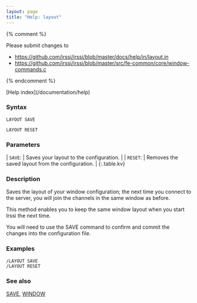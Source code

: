 ```yaml
---
layout: page
title: "Help: layout"
---
```


{% comment %}

Please submit changes to
- https://github.com/irssi/irssi/blob/master/docs/help/in/layout.in
- https://github.com/irssi/irssi/blob/master/src/fe-common/core/window-commands.c


{% endcomment %}
<nav markdown="1">
[Help index](/documentation/help)
</nav>

### Syntax ###

<div class="highlight irssisyntax"><pre style="\-\-cmdlen:10ch"><code><span class="synB">LAYOUT</span> <span class="synB">SAVE</span></code></pre></div>


<div class="highlight irssisyntax"><pre style="\-\-cmdlen:-2ch"><code><span class="synB">LAYOUT</span> <span class="synB">RESET</span></code></pre></div>



### Parameters ###


| `SAVE`: |      Saves your layout to the configuration. |
| `RESET`: |     Removes the saved layout from the configuration. |
{:.table.kv}

### Description ###

Saves the layout of your window configuration; the next time you connect
to the server, you will join the channels in the same window as before.

This method enables you to keep the same window layout when you start Irssi
the next time.

You will need to use the SAVE command to confirm and commit the changes
into the configuration file.

### Examples ###

    /LAYOUT SAVE
    /LAYOUT RESET

### See also ###
[SAVE](/documentation/help/save), [WINDOW](/documentation/help/window)

